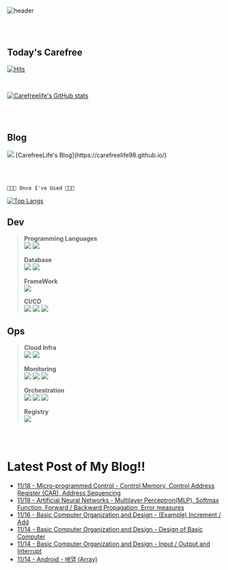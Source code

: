 
![header](https://capsule-render.vercel.app/api?type=waving&text=CarefreeLife!&color=gradient)

<br><br>

## Today's Carefree
[![Hits](https://hits.seeyoufarm.com/api/count/incr/badge.svg?url=https%3A%2F%2Fgithub.com%2FCarefreeLife98&count_bg=%23ADAB92&title_bg=%23555555&icon=github.svg&icon_color=%23E7E7E7&title=Wish+you+all+Carefree&edge_flat=false)](https://hits.seeyoufarm.com)

<br>

[![Carefreelife's GitHub stats](https://github-readme-stats.vercel.app/api?username=carefreelife98&show_icons=true&theme=dark)](https://github.com/anuraghazra/github-readme-stats)

<br><br>

## Blog
<img src="https://img.shields.io/badge/Github Pages-222222?style=for-the-badge&logo=githubpages&logoColor=white">
[CarefreeLife's Blog](https://carefreelife98.github.io/)

<br><br>

```
🧑🏻‍💻 Once I've Used 🧑🏻‍💻
```

[![Top Langs](https://github-readme-stats.vercel.app/api/top-langs/?username=carefreelife98&layout=compact&theme=swift&hide=jupyter%20notebook)](https://github.com/anuraghazra/github-readme-stats)

## Dev

>
> **Programming Languages** <br>
> <img src="https://img.shields.io/badge/JAVA-E6522C?style=for-the-badge&logo=java&logoColor=white">
> <img src="https://img.shields.io/badge/Python-3776AB?style=for-the-badge&logo=python&logoColor=white">
> 
> **Database** <br>
> <img src="https://img.shields.io/badge/MySQL-4479A1?style=for-the-badge&logo=MySQL&logoColor=white">
> <img src="https://img.shields.io/badge/MariaDB-003545?style=for-the-badge&logo=MariaDB&logoColor=white">
> 
> **FrameWork** <br>
> <img src="https://img.shields.io/badge/SpringBoot-6DB33F?style=for-the-badge&logo=SpringBoot&logoColor=white">
> 
> **CI/CD** <br>
> <img src="https://img.shields.io/badge/Github Actions-2088FF?style=for-the-badge&logo=githubactions&logoColor=white">
> <img src="https://img.shields.io/badge/ArgoCD-EF7B4D?style=for-the-badge&logo=argo&logoColor=white">
> <img src="https://img.shields.io/badge/TerraformCloud-7B42BC?style=for-the-badge&logo=terraform&logoColor=white"> <br>

## Ops
> 
> **Cloud Infra** <br>
> <img src="https://img.shields.io/badge/aws-FF9900?style=for-the-badge&logo=aws&logoColor=white">
> <img src="https://img.shields.io/badge/Terraform-7B42BC?style=for-the-badge&logo=terraform&logoColor=white">
> 
> **Monitoring** <br>
> <img src="https://img.shields.io/badge/Istio-466BB0?style=for-the-badge&logo=istio&logoColor=white">
> <img src="https://img.shields.io/badge/Prometheus-E6522C?style=for-the-badge&logo=prometheus&logoColor=white">
> <img src="https://img.shields.io/badge/Grafana-F46800?style=for-the-badge&logo=grafana&logoColor=white">
> 
> **Orchestration** <br>
> <img src="https://img.shields.io/badge/Docker-2496ED?style=for-the-badge&logo=Docker&logoColor=white">
> <img src="https://img.shields.io/badge/Kubernetes-326CE5?style=for-the-badge&logo=Kubernetes&logoColor=white">
> <img src="https://img.shields.io/badge/EKS-FF9900?style=for-the-badge&logo=amazoneks&logoColor=white">
> 
> **Registry** <br>
> <img src="https://img.shields.io/badge/github-181717?style=for-the-badge&logo=github&logoColor=white">

<br><br>

<h1>Latest Post of My Blog!!</h1>

 - [11/18 - Micro-programmed Control - Control Memory, Control Address Register (CAR), Address Sequencing](https://carefreelife98.github.io/inu-computerarchitecture/microProgrammedControl/)
 - [11/18 - Artificial Neural Networks - Multilayer Perceptron(MLP), Softmax Function, Forward / Backward Propagation, Error measures](https://carefreelife98.github.io/inu-computervision/artificialNeuralNetworks/)
 - [11/16 - Basic Computer Organization and Design - (Example) Increment / Add](https://carefreelife98.github.io/inu-computerarchitecture/basicComputerDesignEx/)
 - [11/14 - Basic Computer Organization and Design - Design of Basic Computer](https://carefreelife98.github.io/inu-computerarchitecture/designOfBasicComputer/)
 - [11/14 - Basic Computer Organization and Design - Input / Output and Interrupt](https://carefreelife98.github.io/inu-computerarchitecture/interrupt/)
 - [11/14 - Android - 배열 (Array)](https://carefreelife98.github.io/inu-mobilesoftware/kotlin/androidArray/)
